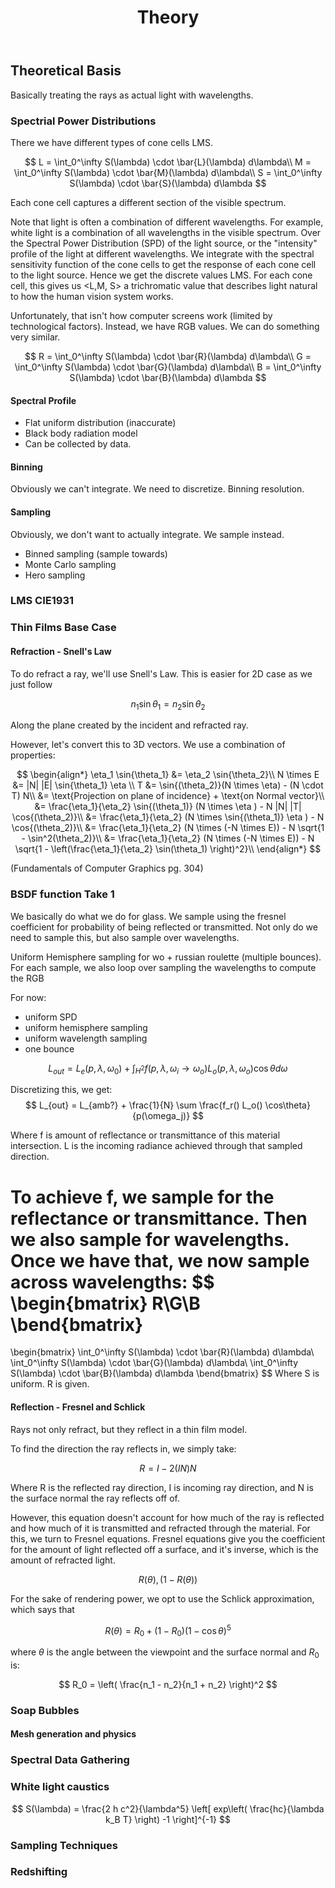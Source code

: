 ﻿---
title: Theory
layout: page
permalink: /theory
nav_order: 4
---

<script src="https://cdn.mathjax.org/mathjax/latest/MathJax.js?config=TeX-AMS-MML_HTMLorMML" type="text/javascript"></script>

## Theoretical Basis

Basically treating the rays as actual light with wavelengths.



### Spectrial Power Distributions
There we have different types of cone cells LMS.

$$ 
L = \int_0^\infty S(\lambda) \cdot \bar{L}(\lambda) d\lambda\\
M = \int_0^\infty S(\lambda) \cdot \bar{M}(\lambda) d\lambda\\
S = \int_0^\infty S(\lambda) \cdot \bar{S}(\lambda) d\lambda
$$

Each cone cell captures a different section of the visible spectrum.

Note that light is often a combination of different wavelengths.
For example, white light is a combination of all wavelengths in the visible spectrum.
Over the Spectral Power Distribution (SPD) of the light source, or the "intensity" profile of the light at different wavelengths.
We integrate with the spectral sensitivity function of the cone cells to get the response of each cone cell to the light source.
Hence we get the discrete values LMS. For each cone cell, this gives us <L,M, S> a trichromatic value that describes light natural to how the human vision system works.


Unfortunately, that isn't how computer screens work (limited by technological factors).
Instead, we have RGB values.
We can do something very similar.

$$ 
R = \int_0^\infty S(\lambda) \cdot \bar{R}(\lambda) d\lambda\\
G = \int_0^\infty S(\lambda) \cdot \bar{G}(\lambda) d\lambda\\
B = \int_0^\infty S(\lambda) \cdot \bar{B}(\lambda) d\lambda
$$

#### Spectral Profile

- Flat uniform distribution (inaccurate)
- Black body radiation model
- Can be collected by data.

#### Binning
Obviously we can't integrate. We need to discretize.
Binning resolution.

#### Sampling
Obviously, we don't want to actually integrate. We sample instead.
- Binned sampling (sample towards)
- Monte Carlo sampling
- Hero sampling



### LMS CIE1931

### Thin Films Base Case
#### Refraction - Snell's Law 
To do refract a ray, we'll use Snell's Law.
This is easier for 2D case as we just follow

$$ n_1 \sin{\theta_1} = n_2 \sin{\theta_2} $$

Along the plane created by the incident and refracted ray.

However, let's convert this to 3D vectors. We use a combination of properties:

$$ 
\begin{align*}
\eta_1 \sin{\theta_1} &= \eta_2 \sin{\theta_2}\\
N \times E &= |N| |E| \sin{\theta_1} \eta \\
T &= \sin{(\theta_2)}(N \times \eta) - (N \cdot T) N\\
&= \text{Projection on plane of incidence} + \text{on Normal vector}\\
&= \frac{\eta_1}{\eta_2} \sin{(\theta_1)} (N \times \eta ) - N |N| |T| \cos{(\theta_2)}\\
&= \frac{\eta_1}{\eta_2} (N \times \sin{(\theta_1)} \eta ) - N \cos{(\theta_2)}\\
&= \frac{\eta_1}{\eta_2} (N \times (-N \times E)) - N \sqrt{1 - \sin^2(\theta_2)}\\
&= \frac{\eta_1}{\eta_2} (N \times (-N \times E)) - N \sqrt{1 - \left(\frac{\eta_1}{\eta_2} \sin(\theta_1) \right)^2}\\
\end{align*}
$$

(Fundamentals of Computer Graphics pg. 304)

### BSDF function Take 1

We basically do what we do for glass.
We sample using the fresnel coefficient for probability of being reflected or transmitted.
Not only do we need to sample this, but also sample over wavelengths.

Uniform Hemisphere sampling for wo + russian roulette (multiple bounces).
For each sample, we also loop over sampling the wavelengths to compute the RGB

For now:
- uniform SPD
- uniform hemisphere sampling
- uniform wavelength sampling
- one bounce

$$ L_{out} = L_{e}(p, \lambda, \omega_0) + \int_{H^2} f(p, \lambda, \omega_i \rightarrow \omega_o) L_o(p, \lambda, \omega_o) \cos\theta d\omega $$

Discretizing this, we get:
$$ L_{out} = L_{amb?} + \frac{1}{N} \sum \frac{f_r() L_o() \cos\theta}{p(\omega_j)} $$

Where f is amount of reflectance or transmittance of this material intersection.
L is the incoming radiance achieved through that sampled direction.

To achieve f, we sample for the reflectance or transmittance.
Then we also sample for wavelengths.
Once we have that, we now sample across wavelengths:
$$
\begin{bmatrix}
R\\G\\B
\bend{bmatrix}
=
\begin{bmatrix}
\int_0^\infty S(\lambda) \cdot \bar{R}(\lambda) d\lambda\\
\int_0^\infty S(\lambda) \cdot \bar{G}(\lambda) d\lambda\\
\int_0^\infty S(\lambda) \cdot \bar{B}(\lambda) d\lambda
\bend{bmatrix}
$$
Where S is uniform. R is given. 

#### Reflection - Fresnel and Schlick
Rays not only refract, but they reflect in a thin film model.

To find the direction the ray reflects in, we simply take:

$$ R = I − 2 (IN) N $$

Where R is the reflected ray direction, I is incoming ray direction, and N is the surface normal the ray reflects off of.

However, this equation doesn't account for how much of the ray is reflected and how much of it is transmitted and refracted through the material.
For this, we turn to Fresnel equations. Fresnel equations give you the coefficient for the amount of light reflected off a surface, and it's inverse, which is the amount of refracted light.

$$ R(\theta)  ,   (1 - R(\theta)) $$

For the sake of rendering power, we opt to use the Schlick approximation, which says that 

$$ R(\theta) = R_0 + (1 - R_0)(1 - \cos \theta)^5 $$

where $\theta$ is the angle between the viewpoint and the surface normal and $R_0$ is:

$$ R_0 = \left( \frac{n_1 - n_2}{n_1 + n_2} \right)^2 $$

### Soap Bubbles
#### Mesh generation and physics


### Spectral Data Gathering
### White light caustics

$$ S(\lambda)  = \frac{2 h c^2}{\lambda^5} \left[ exp\left( \frac{hc}{\lambda k_B T} \right) -1 \right]^{-1} $$

### Sampling Techniques

### Redshifting
